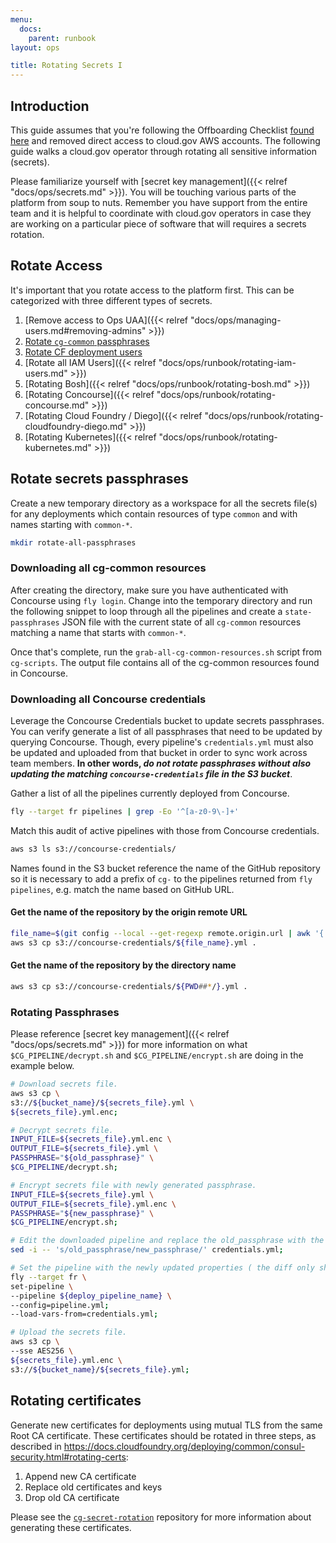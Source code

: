 ```yaml
---
menu:
  docs:
    parent: runbook
layout: ops

title: Rotating Secrets I
---
```


## Introduction

This guide assumes that you're following the Offboarding Checklist [found
here](https://github.com/18F/cg-product/blob/master/OffboardingChecklist.md) and
removed direct access to cloud.gov AWS accounts. The following guide walks a
cloud.gov operator through rotating all sensitive information (secrets).

Please familiarize yourself with [secret key management]({{< relref "docs/ops/secrets.md" >}}).
You will be touching various parts of the platform from soup to nuts. Remember
you have support from the entire team and it is helpful to coordinate with
cloud.gov operators in case they are working on a particular piece of software
that will requires a secrets rotation.

## Rotate Access

It's important that you rotate access to the platform first. This can be
categorized with three different types of secrets.

1. [Remove access to Ops UAA]({{< relref "docs/ops/managing-users.md#removing-admins" >}})
1. [Rotate `cg-common` passphrases](#rotate-secrets-passphrases)
1. [Rotate CF deployment users](#rotate-cf-deployment-users)
1. [Rotate all IAM Users]({{< relref "docs/ops/runbook/rotating-iam-users.md" >}})
1. [Rotating Bosh]({{< relref "docs/ops/runbook/rotating-bosh.md" >}})
1. [Rotating Concourse]({{< relref "docs/ops/runbook/rotating-concourse.md" >}})
1. [Rotating Cloud Foundry / Diego]({{< relref "docs/ops/runbook/rotating-cloudfoundry-diego.md" >}})
1. [Rotating Kubernetes]({{< relref "docs/ops/runbook/rotating-kubernetes.md" >}})

## Rotate secrets passphrases

Create a new temporary directory as a workspace for all the secrets file(s) for
any deployments which contain resources of type `common` and with names starting
with `common-*`.

```sh
mkdir rotate-all-passphrases
```

### Downloading all cg-common resources

After creating the directory, make sure you have authenticated with Concourse
using `fly login`. Change into the temporary directory and run the following
snippet to loop through all the pipelines and create a `state-passphrases` JSON
file with the current state of all `cg-common` resources matching a name that
starts with `common-*`.

Once that's complete, run the `grab-all-cg-common-resources.sh` script from
`cg-scripts`. The output file contains all of the cg-common resources found in
Concourse.

### Downloading all Concourse credentials

Leverage the Concourse Credentials bucket to update secrets passphrases. You can
verify generate a list of all passphrases that need to be updated by querying
Concourse. Though, every pipeline's `credentials.yml` must also be updated and
uploaded from that bucket in order to sync work across team members. **In other
words, _do not rotate passphrases without also updating the matching
`concourse-credentials` file in the S3 bucket_**.

Gather a list of all the pipelines currently deployed from Concourse.

```sh
fly --target fr pipelines | grep -Eo '^[a-z0-9\-]+'
```

Match this audit of active pipelines with those from Concourse credentials.

```sh
aws s3 ls s3://concourse-credentials/
```

Names found in the S3 bucket reference the name of the GitHub repository so it
is necessary to add a prefix of `cg-` to the pipelines returned from `fly
pipelines`, e.g. match the name based on GitHub URL.

#### Get the name of the repository by the origin remote URL

```sh
file_name=$(git config --local --get-regexp remote.origin.url | awk '{ print $2 }' | cut -d '/' -f 2 | sed 's/\.git//')
aws s3 cp s3://concourse-credentials/${file_name}.yml .
```

#### Get the name of the repository by the directory name

```sh
aws s3 cp s3://concourse-credentials/${PWD##*/}.yml .
```


### Rotating Passphrases

Please reference [secret key management]({{< relref "docs/ops/secrets.md" >}})
for more information on what `$CG_PIPELINE/decrypt.sh` and `$CG_PIPELINE/encrypt.sh`
are doing in the example below.

```sh
# Download secrets file.
aws s3 cp \
s3://${bucket_name}/${secrets_file}.yml \
${secrets_file}.yml.enc;

# Decrypt secrets file.
INPUT_FILE=${secrets_file}.yml.enc \
OUTPUT_FILE=${secrets_file}.yml \
PASSPHRASE="${old_passphrase}" \
$CG_PIPELINE/decrypt.sh;

# Encrypt secrets file with newly generated passphrase.
INPUT_FILE=${secrets_file}.yml \
OUTPUT_FILE=${secrets_file}.yml.enc \
PASSPHRASE="${new_passphrase}" \
$CG_PIPELINE/encrypt.sh;

# Edit the downloaded pipeline and replace the old_passphrase with the new_passphrase.
sed -i -- 's/old_passphrase/new_passphrase/' credentials.yml;

# Set the pipeline with the newly updated properties ( the diff only shows the secrets_passphrases being updated ).
fly --target fr \
set-pipeline \
--pipeline ${deploy_pipeline_name} \
--config=pipeline.yml;
--load-vars-from=credentials.yml;

# Upload the secrets file.
aws s3 cp \
--sse AES256 \
${secrets_file}.yml.enc \
s3://${bucket_name}/${secrets_file}.yml;
```

## Rotating certificates

Generate new certificates for deployments using mutual TLS from the same Root CA
certificate. These certificates should be rotated in three steps, as described in https://docs.cloudfoundry.org/deploying/common/consul-security.html#rotating-certs:

1. Append new CA certificate
1. Replace old certificates and keys
1. Drop old CA certificate

Please see the [`cg-secret-rotation`](`https://github.com/18F/cg-secret-rotation)
repository for more information about generating these certificates.
